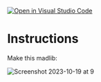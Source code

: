[![Open in Visual Studio Code](https://classroom.github.com/assets/open-in-vscode-2e0aaae1b6195c2367325f4f02e2d04e9abb55f0b24a779b69b11b9e10269abc.svg)](https://classroom.github.com/online_ide?assignment_repo_id=17010879&assignment_repo_type=AssignmentRepo)
# Instructions

Make this madlib:

![Screenshot 2023-10-19 at 9](Screenshot%202023-10-19%20at%209.16.55%20AM.png)

